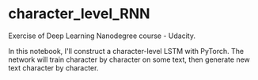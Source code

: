 # character_level_RNN
Exercise of Deep Learning Nanodegree course - Udacity.

In this notebook, I'll construct a character-level LSTM with PyTorch. The network will train character by character on some text, then generate new text character by character. 